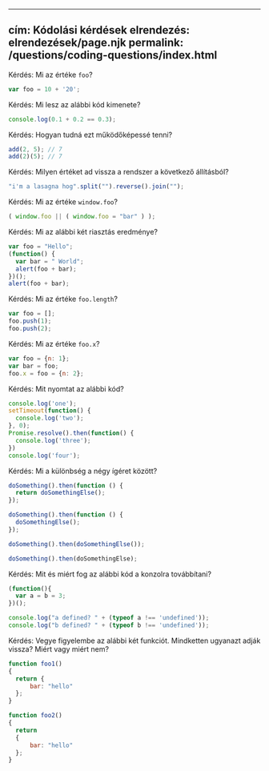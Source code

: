 ***

## cím: Kódolási kérdések&#xA;elrendezés: elrendezések/page.njk&#xA;permalink: /questions/coding-questions/index.html

Kérdés: Mi az értéke `foo`?

```javascript
var foo = 10 + '20';
```

Kérdés: Mi lesz az alábbi kód kimenete?

```javascript
console.log(0.1 + 0.2 == 0.3);
```

Kérdés: Hogyan tudná ezt működőképessé tenni?

```javascript
add(2, 5); // 7
add(2)(5); // 7
```

Kérdés: Milyen értéket ad vissza a rendszer a következő állításból?

```javascript
"i'm a lasagna hog".split("").reverse().join("");
```

Kérdés: Mi az értéke `window.foo`?

```javascript
( window.foo || ( window.foo = "bar" ) );
```

Kérdés: Mi az alábbi két riasztás eredménye?

```javascript
var foo = "Hello";
(function() {
  var bar = " World";
  alert(foo + bar);
})();
alert(foo + bar);
```

Kérdés: Mi az értéke `foo.length`?

```javascript
var foo = [];
foo.push(1);
foo.push(2);
```

Kérdés: Mi az értéke `foo.x`?

```javascript
var foo = {n: 1};
var bar = foo;
foo.x = foo = {n: 2};
```

Kérdés: Mit nyomtat az alábbi kód?

```javascript
console.log('one');
setTimeout(function() {
  console.log('two');
}, 0);
Promise.resolve().then(function() {
  console.log('three');
})
console.log('four');
```

Kérdés: Mi a különbség a négy ígéret között?

```javascript
doSomething().then(function () {
  return doSomethingElse();
});

doSomething().then(function () {
  doSomethingElse();
});

doSomething().then(doSomethingElse());

doSomething().then(doSomethingElse);
```

Kérdés: Mit és miért fog az alábbi kód a konzolra továbbítani?

```javascript
(function(){
  var a = b = 3;
})();

console.log("a defined? " + (typeof a !== 'undefined'));
console.log("b defined? " + (typeof b !== 'undefined'));
```

Kérdés: Vegye figyelembe az alábbi két funkciót. Mindketten ugyanazt adják vissza? Miért vagy miért nem?

```javascript
function foo1()
{
  return {
      bar: "hello"
  };
}

function foo2()
{
  return
  {
      bar: "hello"
  };
}
```
